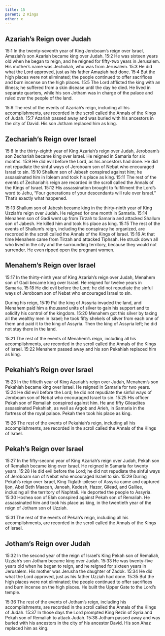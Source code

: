 ```yaml
---
title: 15
parent: 2 Kings
other: x
---
```


## Azariah’s Reign over Judah

<a name="15:1">15:1</a> In the twenty-seventh year of King Jeroboam’s reign over Israel, Amaziah’s son Azariah became king over Judah. <a name="15:2">15:2</a> He was sixteen years old when he began to reign, and he reigned for fifty-two years in Jerusalem. His mother’s name was Jecholiah, who was from Jerusalem. <a name="15:3">15:3</a> He did what the Lord approved, just as his father Amaziah had done. <a name="15:4">15:4</a> But the high places were not eliminated; the people continued to offer sacrifices and burn incense on the high places. <a name="15:5">15:5</a> The Lord afflicted the king with an illness; he suffered from a skin disease until the day he died. He lived in separate quarters, while his son Jotham was in charge of the palace and ruled over the people of the land.

<a name="15:6">15:6</a> The rest of the events of Azariah’s reign, including all his accomplishments, are recorded in the scroll called the Annals of the Kings of Judah. <a name="15:7">15:7</a> Azariah passed away and was buried with his ancestors in the city of David. His son Jotham replaced him as king.

## Zechariah’s Reign over Israel

<a name="15:8">15:8</a> In the thirty-eighth year of King Azariah’s reign over Judah, Jeroboam’s son Zechariah became king over Israel. He reigned in Samaria for six months. <a name="15:9">15:9</a> He did evil before the Lord, as his ancestors had done. He did not repudiate the sinful ways of Jeroboam son of Nebat who encouraged Israel to sin. <a name="15:10">15:10</a> Shallum son of Jabesh conspired against him; he assassinated him in Ibleam and took his place as king. <a name="15:11">15:11</a> The rest of the events of Zechariah’s reign are recorded in the scroll called the Annals of the Kings of Israel. <a name="15:12">15:12</a> His assassination brought to fulfillment the Lord’s word to Jehu, “Four generations of your descendants will rule over Israel.” That’s exactly what happened.

<a name="15:13">15:13</a> Shallum son of Jabesh became king in the thirty-ninth year of King Uzziah’s reign over Judah. He reigned for one month in Samaria. <a name="15:14">15:14</a> Menahem son of Gadi went up from Tirzah to Samaria and attacked Shallum son of Jabesh. He killed him and took his place as king. <a name="15:15">15:15</a> The rest of the events of Shallum’s reign, including the conspiracy he organized, are recorded in the scroll called the Annals of the Kings of Israel. <a name="15:16">15:16</a> At that time Menahem came from Tirzah and attacked Tiphsah. He struck down all who lived in the city and the surrounding territory, because they would not surrender. He even ripped open the pregnant women.

## Menahem’s Reign over Israel

<a name="15:17">15:17</a> In the thirty-ninth year of King Azariah’s reign over Judah, Menahem son of Gadi became king over Israel. He reigned for twelve years in Samaria. <a name="15:18">15:18</a> He did evil before the Lord; he did not repudiate the sinful ways of Jeroboam son of Nebat who encouraged Israel to sin.

During his reign, <a name="15:19">15:19</a> Pul the king of Assyria invaded the land, and Menahem paid him a thousand units of silver to gain his support and to solidify his control of the kingdom. <a name="15:20">15:20</a> Menahem got this silver by taxing all the wealthy men in Israel; he took fifty shekels of silver from each one of them and paid it to the king of Assyria. Then the king of Assyria left; he did not stay there in the land.

<a name="15:21">15:21</a> The rest of the events of Menahem’s reign, including all his accomplishments, are recorded in the scroll called the Annals of the Kings of Israel. <a name="15:22">15:22</a> Menahem passed away and his son Pekahiah replaced him as king.

## Pekahiah’s Reign over Israel

<a name="15:23">15:23</a> In the fiftieth year of King Azariah’s reign over Judah, Menahem’s son Pekahiah became king over Israel. He reigned in Samaria for two years. <a name="15:24">15:24</a> He did evil before the Lord; he did not repudiate the sinful ways of Jeroboam son of Nebat who encouraged Israel to sin. <a name="15:25">15:25</a> His officer Pekah son of Remaliah conspired against him. He and fifty Gileadites assassinated Pekahiah, as well as Argob and Arieh, in Samaria in the fortress of the royal palace. Pekah then took his place as king.

<a name="15:26">15:26</a> The rest of the events of Pekahiah’s reign, including all his accomplishments, are recorded in the scroll called the Annals of the Kings of Israel.

## Pekah’s Reign over Israel

<a name="15:27">15:27</a> In the fifty-second year of King Azariah’s reign over Judah, Pekah son of Remaliah became king over Israel. He reigned in Samaria for twenty years. <a name="15:28">15:28</a> He did evil before the Lord; he did not repudiate the sinful ways of Jeroboam son of Nebat who encouraged Israel to sin. <a name="15:29">15:29</a> During Pekah’s reign over Israel, King Tiglath-pileser of Assyria came and captured Ijon, Abel Beth Maacah, Janoah, Kedesh, Hazor, Gilead, and Galilee, including all the territory of Naphtali. He deported the people to Assyria. <a name="15:30">15:30</a> Hoshea son of Elah conspired against Pekah son of Remaliah. He assassinated him and took his place as king, in the twentieth year of the reign of Jotham son of Uzziah.

<a name="15:31">15:31</a> The rest of the events of Pekah’s reign, including all his accomplishments, are recorded in the scroll called the Annals of the Kings of Israel.

## Jotham’s Reign over Judah

<a name="15:32">15:32</a> In the second year of the reign of Israel’s King Pekah son of Remaliah, Uzziah’s son Jotham became king over Judah. <a name="15:33">15:33</a> He was twenty-five years old when he began to reign, and he reigned for sixteen years in Jerusalem. His mother was Jerusha the daughter of Zadok. <a name="15:34">15:34</a> He did what the Lord approved, just as his father Uzziah had done. <a name="15:35">15:35</a> But the high places were not eliminated; the people continued to offer sacrifices and burn incense on the high places. He built the Upper Gate to the Lord’s temple.

<a name="15:36">15:36</a> The rest of the events of Jotham’s reign, including his accomplishments, are recorded in the scroll called the Annals of the Kings of Judah. <a name="15:37">15:37</a> In those days the Lord prompted King Rezin of Syria and Pekah son of Remaliah to attack Judah. <a name="15:38">15:38</a> Jotham passed away and was buried with his ancestors in the city of his ancestor David. His son Ahaz replaced him as king.
